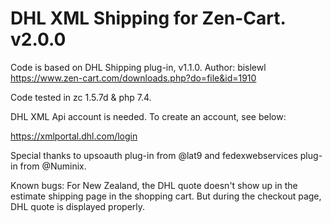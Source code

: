 # DHL XML Shipping for Zen-Cart. v2.0.0
Code is based on DHL Shipping plug-in, v1.1.0. Author: bislewl
https://www.zen-cart.com/downloads.php?do=file&id=1910

Code tested in zc 1.5.7d & php 7.4.

DHL XML Api account is needed. To create an account, see below: 

https://xmlportal.dhl.com/login

Special thanks to upsoauth plug-in from @lat9 and fedexwebservices plug-in from @Numinix. 

Known bugs:
For New Zealand, the DHL quote doesn't show up in the estimate shipping page in the shopping cart. But during the checkout page, DHL quote is displayed properly. 
